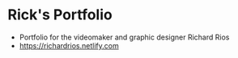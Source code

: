 # Rick's Portfolio

- Portfolio for the videomaker and graphic designer Richard Rios
- <https://richardrios.netlify.com>
